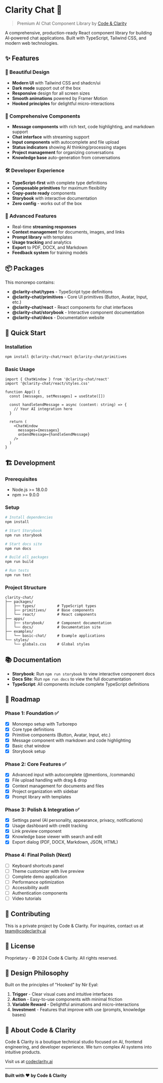 # Clarity Chat 🚀

> Premium AI Chat Component Library by [Code & Clarity](https://codeclarity.ai)

A comprehensive, production-ready React component library for building AI-powered chat applications. Built with TypeScript, Tailwind CSS, and modern web technologies.

## ✨ Features

### 🎨 Beautiful Design
- **Modern UI** with Tailwind CSS and shadcn/ui
- **Dark mode** support out of the box
- **Responsive** design for all screen sizes
- **Smooth animations** powered by Framer Motion
- **Hooked principles** for delightful micro-interactions

### 🧩 Comprehensive Components
- **Message components** with rich text, code highlighting, and markdown support
- **Chat interface** with streaming support
- **Input components** with autocomplete and file upload
- **Status indicators** showing AI thinking/processing stages
- **Project management** for organizing conversations
- **Knowledge base** auto-generation from conversations

### 🛠️ Developer Experience
- **TypeScript-first** with complete type definitions
- **Composable primitives** for maximum flexibility
- **Copy-paste ready** components
- **Storybook** with interactive documentation
- **Zero config** - works out of the box

### 🚀 Advanced Features
- Real-time **streaming responses**
- **Context management** for documents, images, and links
- **Prompt library** with templates
- **Usage tracking** and analytics
- **Export** to PDF, DOCX, and Markdown
- **Feedback system** for training models

## 📦 Packages

This monorepo contains:

- **@clarity-chat/types** - TypeScript type definitions
- **@clarity-chat/primitives** - Core UI primitives (Button, Avatar, Input, etc.)
- **@clarity-chat/react** - React components for chat interfaces
- **@clarity-chat/storybook** - Interactive component documentation
- **@clarity-chat/docs** - Documentation website

## 🏁 Quick Start

### Installation

```bash
npm install @clarity-chat/react @clarity-chat/primitives
```

### Basic Usage

```tsx
import { ChatWindow } from '@clarity-chat/react'
import '@clarity-chat/react/styles.css'

function App() {
  const [messages, setMessages] = useState([])

  const handleSendMessage = async (content: string) => {
    // Your AI integration here
  }

  return (
    <ChatWindow
      messages={messages}
      onSendMessage={handleSendMessage}
    />
  )
}
```

## 🏗️ Development

### Prerequisites

- Node.js >= 18.0.0
- npm >= 9.0.0

### Setup

```bash
# Install dependencies
npm install

# Start Storybook
npm run storybook

# Start docs site
npm run docs

# Build all packages
npm run build

# Run tests
npm run test
```

### Project Structure

```
clarity-chat/
├── packages/
│   ├── types/          # TypeScript types
│   ├── primitives/     # Base components
│   └── react/          # React components
├── apps/
│   ├── storybook/      # Component documentation
│   └── docs/           # Documentation site
├── examples/
│   └── basic-chat/     # Example applications
└── styles/
    └── globals.css     # Global styles
```

## 📚 Documentation

- **Storybook**: Run `npm run storybook` to view interactive component docs
- **Docs Site**: Run `npm run docs` to view the full documentation
- **TypeScript**: All components include complete TypeScript definitions

## 🎯 Roadmap

### Phase 1: Foundation ✅
- [x] Monorepo setup with Turborepo
- [x] Core type definitions
- [x] Primitive components (Button, Avatar, Input, etc.)
- [x] Message component with markdown and code highlighting
- [x] Basic chat window
- [x] Storybook setup

### Phase 2: Core Features ✅
- [x] Advanced input with autocomplete (@mentions, /commands)
- [x] File upload handling with drag & drop
- [x] Context management for documents and files
- [x] Project organization with sidebar
- [x] Prompt library with templates

### Phase 3: Polish & Integration ✅
- [x] Settings panel (AI personality, appearance, privacy, notifications)
- [x] Usage dashboard with credit tracking
- [x] Link preview component
- [x] Knowledge base viewer with search and edit
- [x] Export dialog (PDF, DOCX, Markdown, JSON, HTML)

### Phase 4: Final Polish (Next)
- [ ] Keyboard shortcuts panel
- [ ] Theme customizer with live preview
- [ ] Complete demo application
- [ ] Performance optimization
- [ ] Accessibility audit
- [ ] Authentication components
- [ ] Video tutorials

## 🤝 Contributing

This is a private project by Code & Clarity. For inquiries, contact us at team@codeclarity.ai

## 📄 License

Proprietary - © 2024 Code & Clarity. All rights reserved.

## 🎨 Design Philosophy

Built on the principles of "Hooked" by Nir Eyal:

1. **Trigger** - Clear visual cues and intuitive interfaces
2. **Action** - Easy-to-use components with minimal friction
3. **Variable Reward** - Delightful animations and micro-interactions
4. **Investment** - Features that improve with use (prompts, knowledge bases)

## 🏢 About Code & Clarity

Code & Clarity is a boutique technical studio focused on AI, frontend engineering, and developer experience. We turn complex AI systems into intuitive products.

Visit us at [codeclarity.ai](https://codeclarity.ai)

---

**Built with ❤️ by Code & Clarity**
